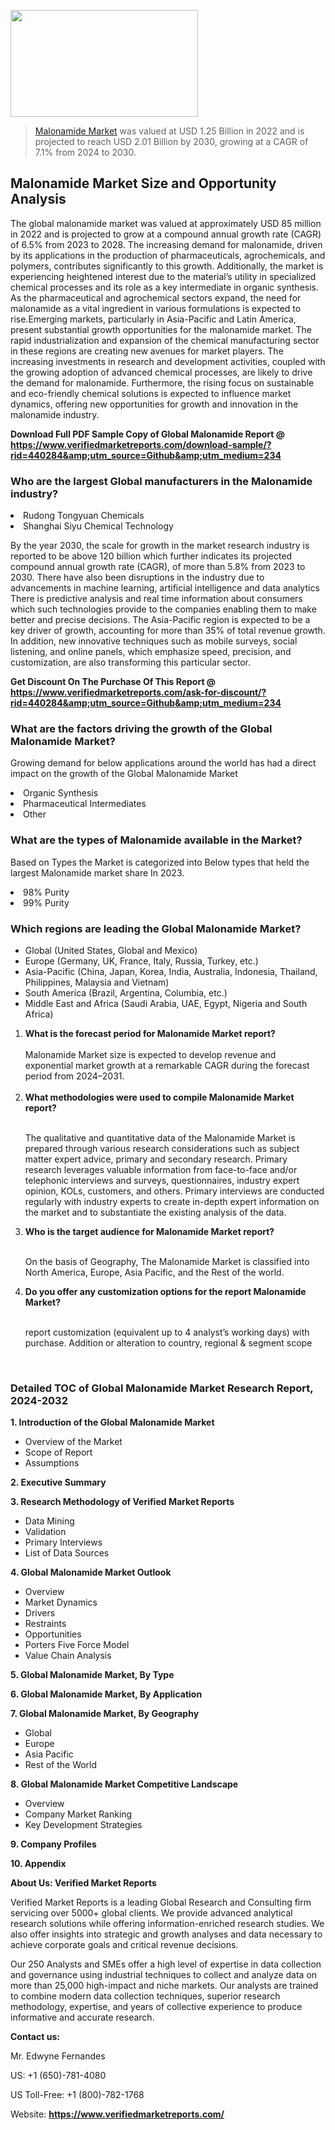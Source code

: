 
<img src="https://ffe5etoiles.com/wp-content/uploads/2024/12/MST1-300x171.png" alt="" width="300" height="171" class="alignnone size-medium wp-image-20088" /><blockquote><p><p><a href="https://www.verifiedmarketreports.com/download-sample/?rid=440284&utm_source=Github&utm_medium=234" target="_blank">Malonamide Market</a> was valued at USD 1.25 Billion in 2022 and is projected to reach USD 2.01 Billion by 2030, growing at a CAGR of 7.1% from 2024 to 2030.</p></blockquote><p><h2>Malonamide Market Size and Opportunity Analysis</h2>The global malonamide market was valued at approximately USD 85 million in 2022 and is projected to grow at a compound annual growth rate (CAGR) of 6.5% from 2023 to 2028. The increasing demand for malonamide, driven by its applications in the production of pharmaceuticals, agrochemicals, and polymers, contributes significantly to this growth. Additionally, the market is experiencing heightened interest due to the material’s utility in specialized chemical processes and its role as a key intermediate in organic synthesis. As the pharmaceutical and agrochemical sectors expand, the need for malonamide as a vital ingredient in various formulations is expected to rise.Emerging markets, particularly in Asia-Pacific and Latin America, present substantial growth opportunities for the malonamide market. The rapid industrialization and expansion of the chemical manufacturing sector in these regions are creating new avenues for market players. The increasing investments in research and development activities, coupled with the growing adoption of advanced chemical processes, are likely to drive the demand for malonamide. Furthermore, the rising focus on sustainable and eco-friendly chemical solutions is expected to influence market dynamics, offering new opportunities for growth and innovation in the malonamide industry.</p><p class=""><strong>Download Full PDF Sample Copy of Global Malonamide Report @ <a href="https://www.verifiedmarketreports.com/download-sample/?rid=440284&amp;utm_source=Github&amp;utm_medium=234" target="_blank">https://www.verifiedmarketreports.com/download-sample/?rid=440284&amp;utm_source=Github&amp;utm_medium=234</a></strong></p><h3 id="" class="">Who are the largest Global manufacturers in the Malonamide industry?</h3><p><li>Rudong Tongyuan Chemicals</li><li> Shanghai Siyu Chemical Technology</li></p><div class=""><div class="" dir="" data-message-author-role="" data-message-id="" data-message-model-slug=""><div class=""><div class=""><div class=""><div class="" dir="" data-message-author-role="" data-message-id="" data-message-model-slug=""><div class=""><div class=""><p>By the year 2030, the scale for growth in the market research industry is reported to be above 120 billion which further indicates its projected compound annual growth rate (CAGR), of more than 5.8% from 2023 to 2030. There have also been disruptions in the industry due to advancements in machine learning, artificial intelligence and data analytics There is predictive analysis and real time information about consumers which such technologies provide to the companies enabling them to make better and precise decisions. The Asia-Pacific region is expected to be a key driver of growth, accounting for more than 35% of total revenue growth. In addition, new innovative techniques such as mobile surveys, social listening, and online panels, which emphasize speed, precision, and customization, are also transforming this particular sector.</p><p><strong>Get Discount On The Purchase Of This Report @&nbsp; <a href="https://www.verifiedmarketreports.com/ask-for-discount/?rid=440284&amp;utm_source=Github&amp;utm_medium=234" target="_blank">https://www.verifiedmarketreports.com/ask-for-discount/?rid=440284&amp;utm_source=Github&amp;utm_medium=234</a></strong></p></div></div></div></div></div></div></div></div><h3 id="" class="">What are the factors driving the growth of the Global Malonamide Market?</h3><p id="" class="">Growing demand for below applications around the world has had a direct impact on the growth of the Global Malonamide Market</p><p id="" class=""><li>Organic Synthesis</li><li> Pharmaceutical Intermediates</li><li> Other</li></p><h3 id="" class="">What are the types of Malonamide available in the Market?</h3><p id="" class="">Based on Types the Market is categorized into Below types that held the largest Malonamide market share In 2023.</p><p id="" class=""><li>98% Purity</li><li> 99% Purity</li></p><h3 id="" class="">Which regions are leading the Global Malonamide Market?</h3><ul><li>Global (United States, Global and Mexico)</li><li>Europe (Germany, UK, France, Italy, Russia, Turkey, etc.)</li><li>Asia-Pacific (China, Japan, Korea, India, Australia, Indonesia, Thailand, Philippines, Malaysia and Vietnam)</li><li>South America (Brazil, Argentina, Columbia, etc.)</li><li>Middle East and Africa (Saudi Arabia, UAE, Egypt, Nigeria and South Africa)</li></ul><p><ol><li><strong>What is the forecast period for Malonamide Market report?<br /></strong><br /><span data-sheets-root="1" data-sheets-value="{&quot;1&quot;:2,&quot;2&quot;:&quot;XXXX size is expected to develop revenue and exponential market growth at a remarkable CAGR during the forecast period from 2024&ndash;2030.&quot;}" data-sheets-userformat="{&quot;2&quot;:12674,&quot;4&quot;:{&quot;1&quot;:2,&quot;2&quot;:16776960},&quot;10&quot;:2,&quot;11&quot;:0,&quot;15&quot;:&quot;Arial&quot;,&quot;16&quot;:12}">Malonamide Market size is expected to develop revenue and exponential market growth at a remarkable CAGR during the forecast period from 2024&ndash;2031.</span><br /><br /></li><li><strong>What methodologies were used to compile Malonamide Market report?<br /><br /></strong><p>The qualitative and quantitative data of the&nbsp;Malonamide Market is prepared through various research considerations such as subject matter expert advice, primary and secondary research. Primary research leverages valuable information from face-to-face and/or telephonic interviews and surveys, questionnaires, industry expert opinion, KOLs, customers, and others. Primary interviews are conducted regularly with industry experts to create in-depth expert information on the market and to substantiate the existing analysis of the data.&nbsp;</p></li><li><strong>Who is the target audience for Malonamide Market report?<br /><br /></strong><p>On the basis of Geography, The&nbsp;Malonamide Market is classified into North America, Europe, Asia Pacific, and the Rest of the world.</p></li><li><strong>Do you offer any customization options for the report Malonamide Market?<br /><br /></strong><p>report customization (equivalent up to 4 analyst&rsquo;s working days) with purchase. Addition or alteration to country, regional &amp; segment scope</p><p>&nbsp;</p></li></ol></p><h3 id="" class="">Detailed TOC of Global Malonamide Market Research Report, 2024-2032</h3><p id="" class=""><strong>1. Introduction of the Global Malonamide Market</strong></p><ul><li>Overview of the Market</li><li>Scope of Report</li><li>Assumptions</li></ul><p id="" class=""><strong>2. Executive Summary</strong></p><p id="" class=""><strong>3. Research Methodology of&nbsp;Verified Market Reports</strong></p><ul><li>Data Mining</li><li>Validation</li><li>Primary Interviews</li><li>List of Data Sources</li></ul><p id="" class=""><strong>4. Global Malonamide Market Outlook</strong></p><ul><li>Overview</li><li>Market Dynamics</li><li>Drivers</li><li>Restraints</li><li>Opportunities</li><li>Porters Five Force Model</li><li>Value Chain Analysis</li></ul><p id="" class=""><strong>5. Global Malonamide Market, By&nbsp;Type</strong></p><p id="" class=""><strong>6. Global Malonamide Market, By Application</strong></p><p id="" class=""><strong>7. Global Malonamide Market, By Geography</strong></p><ul><li>Global</li><li>Europe</li><li>Asia Pacific</li><li>Rest of the World</li></ul><p id="" class=""><strong>8. Global Malonamide Market Competitive Landscape</strong></p><ul><li>Overview</li><li>Company Market Ranking</li><li>Key Development Strategies</li></ul><p id="" class=""><strong>9. Company Profiles</strong></p><p id="" class=""><strong>10. Appendix</strong></p><p id="" class=""><strong>About Us: Verified Market Reports</strong></p><p id="" class="">Verified Market Reports is a leading Global Research and Consulting firm servicing over 5000+ global clients. We provide advanced analytical research solutions while offering information-enriched research studies. We also offer insights into strategic and growth analyses and data necessary to achieve corporate goals and critical revenue decisions.</p><p id="" class="">Our 250 Analysts and SMEs offer a high level of expertise in data collection and governance using industrial techniques to collect and analyze data on more than 25,000 high-impact and niche markets. Our analysts are trained to combine modern data collection techniques, superior research methodology, expertise, and years of collective experience to produce informative and accurate research.</p><p id="" class=""><strong>Contact us:</strong></p><p id="" class="">Mr. Edwyne Fernandes</p><p id="" class="">US: +1 (650)-781-4080</p><p id="" class="">US Toll-Free: +1 (800)-782-1768</p><p id="" class="">Website: <a target="" data-test-app-aware-link=""><strong>https://www.verifiedmarketreports.com/</strong></a></p>
